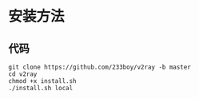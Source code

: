 # 安装方法
## 代码
```
git clone https://github.com/233boy/v2ray -b master
cd v2ray
chmod +x install.sh
./install.sh local
```
